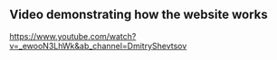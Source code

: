 ## Video demonstrating how the website works

https://www.youtube.com/watch?v=_ewooN3LhWk&ab_channel=DmitryShevtsov
